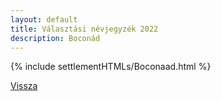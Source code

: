 ```yaml
---
layout: default
title: Választási névjegyzék 2022
description: Boconád
---
```


{% include settlementHTMLs/Boconaad.html %}

[Vissza](./)